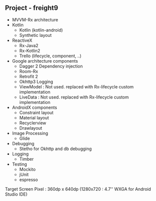 ## Project - freight9

* MVVM-Rx architecture
* Kotlin
    - Kotlin (kotlin-android)
    - Synthetic layout
* ReactiveX
    - Rx-Java2
    - Rx-Kotlin2
    - Trello (lifecycle, component, ..)
* Google architecture components
    - Dagger 2 Dependency injection
    - Room-Rx
    - Retrofit 2
    - Okhttp3 Logging    
    - ViewModel : Not used. replaced with Rx-lifecycle custom implementation
    - LiveData  : Not used. replaced with Rx-lifecycle custom implementation
* AndroidX components
    - Constraint layout
    - Material layout
    - Recyclerview
    - Drawlayout
* Image Processing
    - Glide
* Debugging
    - Stetho for Okhttp and db debugging
* Logging
    - Timber
* Testing
    - Mockito
    - jUnit
    - espresso
   
Target Screen Pixel : 360dp x 640dp (1280x720 : 4.7'' WXGA for Android Studio IDE)


